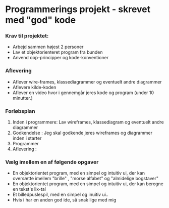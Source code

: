 # Programmerings projekt - skrevet med "god" kode

### Krav til projektet:
- Arbejd sammen højest 2 personer
- Lav et objektorienteret program fra bunden
- Anvend oop-principper og kode-konventioner

### Aflevering
- Aflever wire-frames, klassediagrammer og eventuelt andre diagrammer
- Aflevere kilde-koden 
- Aflever en video hvor i gennemgår jeres kode og program (under 10 minutter.)

### Forløbsplan
1. Inden i programmere: Lav wireframes, klassediagram og eventuelt andre diagrammer
2. Godkendelse : Jeg skal godkende jeres wireframes og diagrammer inden i starter
3. Programmer
4. Aflevering : 

### Vælg imellem en af følgende opgaver
- En objektorientet program, med en simpel og intuitiv ui, der kan oversætte imellem "brille" , "morse alfabet" og "almidelige bogstaver"
- En objektorientet program, med en simpel og intuitiv ui, der kan beregne en tekst's lix-tal
- Et billedpuslespil, med en simpel og inuitiv ui.. 
- Hvis i har en anden god ide, så snak lige med mig